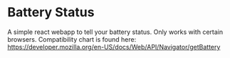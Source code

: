 # Battery Status
A simple react webapp to tell your battery status.
Only works with certain browsers. Compatibility chart is found here: https://developer.mozilla.org/en-US/docs/Web/API/Navigator/getBattery